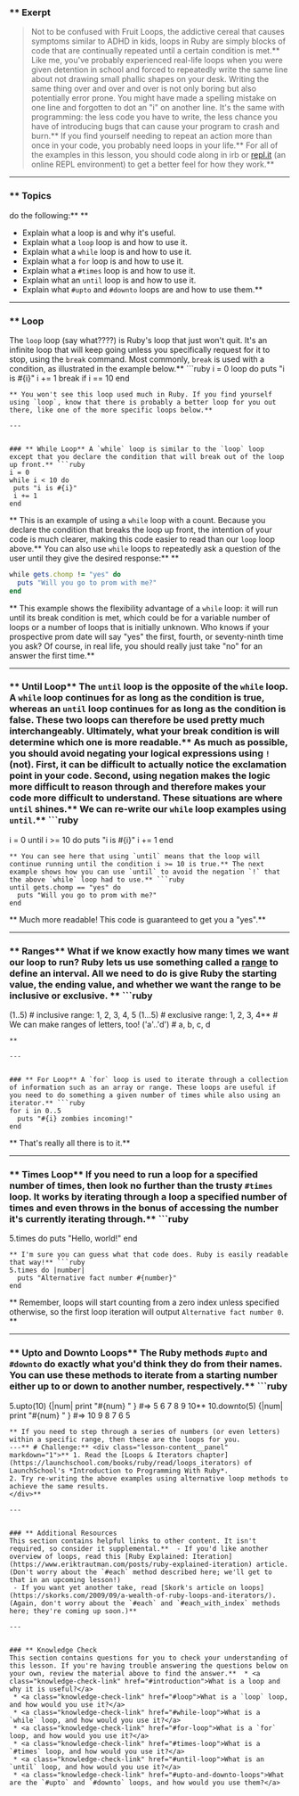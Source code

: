 ### ** Exerpt
>Not to be confused with Fruit Loops, the addictive cereal that causes symptoms similar to ADHD in kids, loops in Ruby are simply blocks of code that are continually repeated until a certain condition is met.** Like me, you've probably experienced real-life loops when you were given detention in school and forced to repeatedly write the same line about not drawing small phallic shapes on your desk. Writing the same thing over and over and over is not only boring but also potentially error prone. You might have made a spelling mistake on one line and forgotten to dot an "i" on another line. It's the same with programming: the less code you have to write, the less chance you have of introducing bugs that can cause your program to crash and burn.** If you find yourself needing to repeat an action more than once in your code, you probably need loops in your life.** For all of the examples in this lesson, you should code along in irb or [repl.it](https://repl.it/languages/ruby) (an online REPL environment) to get a better feel for how they work.** 

---


### ** Topics
  do the following:** ** 
 - Explain what a loop is and why it's useful.
 - Explain what a `loop` loop is and how to use it.
 - Explain what a `while` loop is and how to use it.
 - Explain what a `for` loop is and how to use it.
 - Explain what a `#times` loop is and how to use it.
 - Explain what an `until` loop is and how to use it.
 - Explain what `#upto` and `#downto` loops are and how to use them.** 

---


### ** Loop
The `loop` loop (say what????) is Ruby's loop that just won't quit. It's an infinite loop that will keep going unless you specifically request for it to stop, using the `break` command. Most commonly, `break` is used with a condition, as illustrated in the example below.** ```ruby
i = 0
loop do
  puts "i is #{i}"
  i += 1
  break if i == 10
end
```
** You won't see this loop used much in Ruby. If you find yourself using `loop`, know that there is probably a better loop for you out there, like one of the more specific loops below.** 

---


### ** While Loop** A `while` loop is similar to the `loop` loop except that you declare the condition that will break out of the loop up front.** ```ruby
i = 0
while i < 10 do
 puts "i is #{i}"
 i += 1
end
```
** This is an example of using a `while` loop with a count. Because you declare the condition that breaks the loop up front, the intention of your code is much clearer, making this code easier to read than our `loop` loop above.** You can also use `while` loops to repeatedly ask a question of the user until they give the desired response:** ** 
```ruby
while gets.chomp != "yes" do
  puts "Will you go to prom with me?"
end
```
** This example shows the flexibility advantage of a `while` loop: it will run until its break condition is met, which could be for a variable number of loops or a number of loops that is initially unknown. Who knows if your prospective prom date will say "yes" the first, fourth, or seventy-ninth time you ask? Of course, in real life, you should really just take "no" for an answer the first time.** 

---


### ** Until Loop** The `until` loop is the opposite of the `while` loop. A `while` loop continues for as long as the condition is true, whereas an `until` loop continues for as long as the condition is false. These two loops can therefore be used pretty much interchangeably. Ultimately, what your break condition is will determine which one is more readable.** As much as possible, you should avoid negating your logical expressions using `!` (not). First, it can be difficult to actually notice the exclamation point in your code. Second, using negation makes the logic more difficult to reason through and therefore makes your code more difficult to understand. These situations are where `until` shines.** We can re-write our `while` loop examples using `until`.** ```ruby
i = 0
until i >= 10 do
 puts "i is #{i}"
 i += 1
end
```
** You can see here that using `until` means that the loop will continue running until the condition i >= 10 is true.** The next example shows how you can use `until` to avoid the negation `!` that the above `while` loop had to use.** ```ruby
until gets.chomp == "yes" do
  puts "Will you go to prom with me?"
end
```
** Much more readable! This code is guaranteed to get you a "yes".** 

---


### ** Ranges** What if we know exactly how many times we want our loop to run? Ruby lets us use something called a [range](https://ruby-doc.org/core-2.7.1/Range.html) to define an interval. All we need to do is give Ruby the starting value, the ending value, and whether we want the range to be inclusive or exclusive. ** ```ruby
(1..5)      # inclusive range: 1, 2, 3, 4, 5
(1...5)     # exclusive range: 1, 2, 3, 4** # We can make ranges of letters, too!
('a'..'d')  # a, b, c, d
```
** 

---


### ** For Loop** A `for` loop is used to iterate through a collection of information such as an array or range. These loops are useful if you need to do something a given number of times while also using an iterator.** ```ruby
for i in 0..5
  puts "#{i} zombies incoming!"
end
```
** That's really all there is to it.** 

---


### ** Times Loop** If you need to run a loop for a specified number of times, then look no further than the trusty `#times` loop. It works by iterating through a loop a specified number of times and even throws in the bonus of accessing the number it's currently iterating through.** ```ruby
5.times do
  puts "Hello, world!"
end
```
** I'm sure you can guess what that code does. Ruby is easily readable that way!** ```ruby
5.times do |number|
  puts "Alternative fact number #{number}"
end
```
** Remember, loops will start counting from a zero index unless specified otherwise, so the first loop iteration will output `Alternative fact number 0`. ** 

---


### ** Upto and Downto Loops** The Ruby methods `#upto` and `#downto` do exactly what you'd think they do from their names. You can use these methods to iterate from a starting number either up to or down to another number, respectively.** ```ruby
5.upto(10) {|num| print "#{num} " }     #=> 5 6 7 8 9 10** 10.downto(5) {|num| print "#{num} " }   #=> 10 9 8 7 6 5
```
** If you need to step through a series of numbers (or even letters) within a specific range, then these are the loops for you.
---** # Challenge:** <div class="lesson-content__panel" markdown="1">** 1. Read the [Loops & Iterators chapter](https://launchschool.com/books/ruby/read/loops_iterators) of LaunchSchool's *Introduction to Programming With Ruby*. 
2. Try re-writing the above examples using alternative loop methods to achieve the same results.
</div>** 

---


### ** Additional Resources
This section contains helpful links to other content. It isn't required, so consider it supplemental.**  - If you'd like another overview of loops, read this [Ruby Explained: Iteration](https://www.eriktrautman.com/posts/ruby-explained-iteration) article. (Don't worry about the `#each` method described here; we'll get to that in an upcoming lesson!)
 - If you want yet another take, read [Skork's article on loops](https://skorks.com/2009/09/a-wealth-of-ruby-loops-and-iterators/). (Again, don't worry about the `#each` and `#each_with_index` methods here; they're coming up soon.)** 

---


### ** Knowledge Check
This section contains questions for you to check your understanding of this lesson. If you're having trouble answering the questions below on your own, review the material above to find the answer.**  * <a class="knowledge-check-link" href="#introduction">What is a loop and why it is useful?</a>
 * <a class="knowledge-check-link" href="#loop">What is a `loop` loop, and how would you use it?</a>
 * <a class="knowledge-check-link" href="#while-loop">What is a `while` loop, and how would you use it?</a>
 * <a class="knowledge-check-link" href="#for-loop">What is a `for` loop, and how would you use it?</a>
 * <a class="knowledge-check-link" href="#times-loop">What is a `#times` loop, and how would you use it?</a>
 * <a class="knowledge-check-link" href="#until-loop">What is an `until` loop, and how would you use it?</a>
 * <a class="knowledge-check-link" href="#upto-and-downto-loops">What are the `#upto` and `#downto` loops, and how would you use them?</a>
